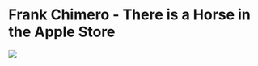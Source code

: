 <!--
id: 1059882956
link: http://tumblr.atmos.org/post/1059882956/frank-chimero-there-is-a-horse-in-the-apple
slug: frank-chimero-there-is-a-horse-in-the-apple
date: Fri Sep 03 2010 12:53:52 GMT-0700 (PDT)
publish: 2010-09-03
tags: 
title: Frank Chimero - There is a Horse in the Apple Store
-->


Frank Chimero - There is a Horse in the Apple Store
===================================================

![](http://25.media.tumblr.com/tumblr_l86slsA0Oy1qz4sngo1_500.jpg)


